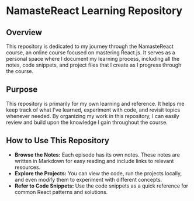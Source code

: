 # NamasteReact Learning Repository

## Overview

This repository is dedicated to my journey through the NamasteReact course, an online course focused on mastering React.js. It serves as a personal space where I document my learning process, including all the notes, code snippets, and project files that I create as I progress through the course.

## Purpose

This repository is primarily for my own learning and reference. It helps me keep track of what I've learned, experiment with code, and revisit topics whenever needed. By organizing my work in this repository, I can easily review and build upon the knowledge I gain throughout the course.

## How to Use This Repository

- **Browse the Notes:** Each episode has its own notes. These notes are written in Markdown for easy reading and include links to relevant resources.
- **Explore the Projects:** You can view the code, run the projects locally, and even modify them to experiment with different concepts.
- **Refer to Code Snippets:** Use the code snippets as a quick reference for common React patterns and solutions.
